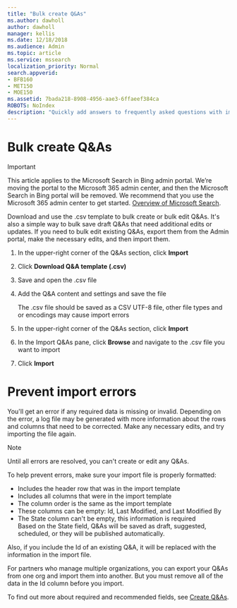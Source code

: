 ```yaml
---
title: "Bulk create Q&As"
ms.author: dawholl
author: dawholl
manager: kellis
ms.date: 12/18/2018
ms.audience: Admin
ms.topic: article
ms.service: mssearch
localization_priority: Normal
search.appverid:
- BFB160
- MET150
- MOE150
ms.assetid: 7bada218-8908-4956-aae3-6ffaeef384ca
ROBOTS: NoIndex
description: "Quickly add answers to frequently asked questions with import tools in the Microsoft Search Admin portal"
---
```


# Bulk create Q&As

> [!IMPORTANT]
> This article applies to the Microsoft Search in Bing admin portal. We’re moving the portal to the Microsoft 365 admin center, and then the Microsoft Search in Bing portal will be removed. We recommend that you use the Microsoft 365 admin center to get started. [Overview of Microsoft Search](overview-microsoft-search.md).
    
Download and use the .csv template to bulk create or bulk edit Q&As. It's also a simple way to bulk save draft Q&As that need additional edits or updates. If you need to bulk edit existing Q&As, export them from the Admin portal, make the necessary edits, and then import them.
  
1. In the upper-right corner of the Q&As section, click **Import**
    
2. Click **Download Q&A template (.csv)**
    
3. Save and open the .csv file
    
4. Add the Q&A content and settings and save the file

    The .csv file should be saved as a CSV UTF-8 file, other file types and or encodings may cause import errors
    
5. In the upper-right corner of the Q&As section, click **Import**
    
6. In the Import Q&As pane, click **Browse** and navigate to the .csv file you want to import 
    
7. Click **Import**

# Prevent import errors      
You'll get an error if any required data is missing or invalid. Depending on the error, a log file may be generated with more information about the rows and columns that need to be corrected. Make any necessary edits, and try importing the file again.

> [!NOTE]
> Until all errors are resolved, you can't create or edit any Q&As. 

To help prevent errors, make sure your import file is properly formatted:
- Includes the header row that was in the import template
- Includes all columns that were in the import template
- The column order is the same as the import template
- These columns can be empty: Id, Last Modified, and Last Modified By
- The State column can't be empty, this information is required  
Based on the State field, Q&As will be saved as draft, suggested, scheduled, or they will be published automatically.

Also, if you include the Id of an existing Q&A, it will be replaced with the information in the import file.

For partners who manage multiple organizations, you can export your Q&As from one org and import them into another. But you must remove all of the data in the Id column before you import.

To find out more about required and recommended fields, see [Create Q&As](create-qas.md).

  

